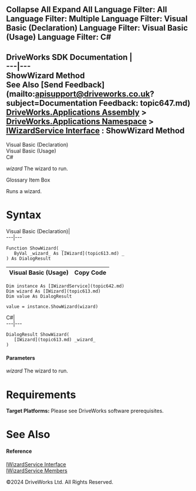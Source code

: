        

 Collapse All Expand All  Language Filter: All  Language Filter: Multiple  Language Filter: Visual Basic (Declaration) Language Filter: Visual Basic (Usage) Language Filter: C#  
---  
DriveWorks SDK Documentation  |   
---|---  
ShowWizard Method   
See Also [Send Feedback](mailto:apisupport@driveworks.co.uk?subject=Documentation Feedback: topic647.md)  
[DriveWorks.Applications Assembly](topic13.md) > [DriveWorks.Applications Namespace](topic16.md) > [IWizardService Interface](topic642.md) : ShowWizard Method  
---  
  
Visual Basic (Declaration)    
Visual Basic (Usage)    
C# 

_wizard_
    The wizard to run.

Glossary Item Box

Runs a wizard. 

# Syntax

Visual Basic (Declaration)|   
---|---  
      
    
    Function ShowWizard( _
       ByVal _wizard_ As [IWizard](topic613.md) _
    ) As DialogResult  
  
Visual Basic (Usage)| Copy Code  
---|---  
      
    
    Dim instance As [IWizardService](topic642.md)
    Dim wizard As [IWizard](topic613.md)
    Dim value As DialogResult
     
    value = instance.ShowWizard(wizard)  
  
C#|   
---|---  
      
    
    DialogResult ShowWizard( 
       [IWizard](topic613.md) _wizard_
    )  
  
#### Parameters

 _wizard_
    The wizard to run.

# Requirements

**Target Platforms:** Please see DriveWorks software prerequisites.

# See Also

#### Reference

[IWizardService Interface](topic642.md)   
[IWizardService Members](topic643.md)

©2024 DriveWorks Ltd. All Rights Reserved.
